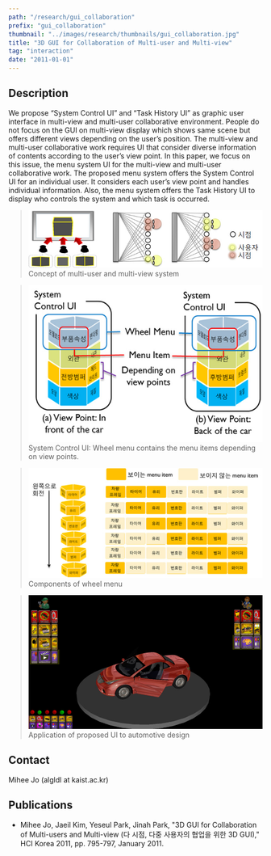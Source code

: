 ```yaml
---
path: "/research/gui_collaboration"
prefix: "gui_collaboration"
thumbnail: "../images/research/thumbnails/gui_collaboration.jpg"
title: "3D GUI for Collaboration of Multi-user and Multi-view"
tag: "interaction"
date: "2011-01-01"
---
```


## Description

We propose “System Control UI” and “Task History UI” as graphic user interface in multi-view and multi-user collaborative environment. People do not focus on the GUI on multi-view display which shows same scene but offers different views depending on the user’s position. The multi-view and multi-user collaborative work requires UI that consider diverse information of contents according to the user’s view point. In this paper, we focus on this issue, the menu system UI for the multi-view and multi-user collaborative work. The proposed menu system offers the System Control UI for an individual user. It considers each user’s view point and handles individual information. Also, the menu system offers the Task History UI to display who controls the system and which task is occurred.

> ![Concept of multi-user and multi-view system](../images/research/gui_collaboration/img1.jpg)
> Concept of multi-user and multi-view system

> ![System Control UI: Wheel menu contains the menu items depending on view points.](../images/research/gui_collaboration/img2.jpg)
> System Control UI: Wheel menu contains the menu items depending on view points.

> ![Components of wheel menu](../images/research/gui_collaboration/img3.jpg)
> Components of wheel menu

> ![Application of proposed UI to automotive design](../images/research/gui_collaboration/img4.jpg)
> Application of proposed UI to automotive design

## Contact

Mihee Jo (algldl at kaist.ac.kr)

## Publications

- Mihee Jo, Jaeil Kim, Yeseul Park, Jinah Park, "3D GUI for Collaboration of Multi-users and Multi-view (다 시점, 다중 사용자의 협업을 위한 3D GUI)," HCI Korea 2011, pp. 795-797, January 2011.